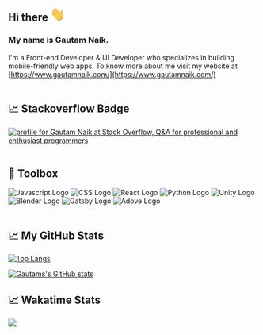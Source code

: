 ## Hi there <img src="https://raw.githubusercontent.com/gautamnaik1994/gautamnaik1994/master/wave.gif" width="30px">

### My name is Gautam Naik.

I'm a Front-end Developer & UI Developer who specializes in building mobile-friendly web apps. To know more about me visit my website at [https://www.gautamnaik.com/](https://www.gautamnaik.com/)
<br/>
<br/>

## &#x1f4c8; Stackoverflow Badge

<a href="https://stackoverflow.com/users/2376317/gautam-naik"><img src="https://stackoverflow.com/users/flair/2376317.png?theme=dark" width="208" height="58" alt="profile for Gautam Naik at Stack Overflow, Q&amp;A for professional and enthusiast programmers" title="profile for Gautam Naik at Stack Overflow, Q&amp;A for professional and enthusiast programmers"></a>
<br/>
<br/>



## 🧰 Toolbox

<img src="https://cdn.worldvectorlogo.com/logos/logo-javascript.svg" alt="Javascript Logo" width="50" height="50"/> <img src="https://cdn.worldvectorlogo.com/logos/css-3.svg" alt="CSS Logo" width="50" height="50"/> <img src="https://cdn.worldvectorlogo.com/logos/react-1.svg" alt="React Logo" width="50" height="50"/> <img src="https://cdn.worldvectorlogo.com/logos/python-5.svg" alt="Python Logo" width="50" height="50"/> <img src="https://cdn.worldvectorlogo.com/logos/unity-technologies-logo.svg" alt="Unity Logo" height="50"/>  <img src="https://cdn.worldvectorlogo.com/logos/logo-blender.svg" alt="Blender Logo" height="50"/>    <img src="https://cdn.worldvectorlogo.com/logos/gatsby-logo.svg" alt="Gatsby Logo" height="50"/>  <img src="https://cdn.worldvectorlogo.com/logos/adobe-44195.svg" alt="Adove Logo" height="50"/> 
<br/>
<br/>



## &#x1f4c8; My GitHub Stats

[![Top Langs](https://github-readme-stats.vercel.app/api/top-langs/?username=gautamnaik1994&hide=java,html,css&theme=nord)](https://github.com/anuraghazra/github-readme-stats)

[![Gautams's GitHub stats](https://github-readme-stats.vercel.app/api?username=gautamnaik1994&theme=nord)](https://github.com/anuraghazra/github-readme-stats)

## &#x1f4c8; Wakatime Stats

<a href="https://wakatime.com"><img src="https://wakatime.com/share/@e8660de9-cb19-4c0d-9db9-def7dea66f8a/7070907b-1128-47a4-a46d-189e4b03d95a.png" /></a>
<!--
**gautamnaik1994/gautamnaik1994** is a ✨ _special_ ✨ repository because its `README.md` (this file) appears on your GitHub profile.

Here are some ideas to get you started:

- 🔭 I’m currently working on ...
- 🌱 I’m currently learning ...
- 👯 I’m looking to collaborate on ...
- 🤔 I’m looking for help with ...
- 💬 Ask me about ...
- 📫 How to reach me: ...
- 😄 Pronouns: ...
- ⚡ Fun fact: ...
-->

